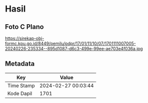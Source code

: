 # Hasil

## Foto C Plano

https://sirekap-obj-formc.kpu.go.id/8449/pemilu/pdpr/17/01/11/10/07/1701111007005-20240226-235334--895d1087-d6c3-499e-99ee-ae703e4f036a.jpg


## Metadata

| Key        | Value               |
| ---------- | ------------------- |
| Time Stamp | 2024-02-27 00:03:44 |
| Kode Dapil | 1701                |



